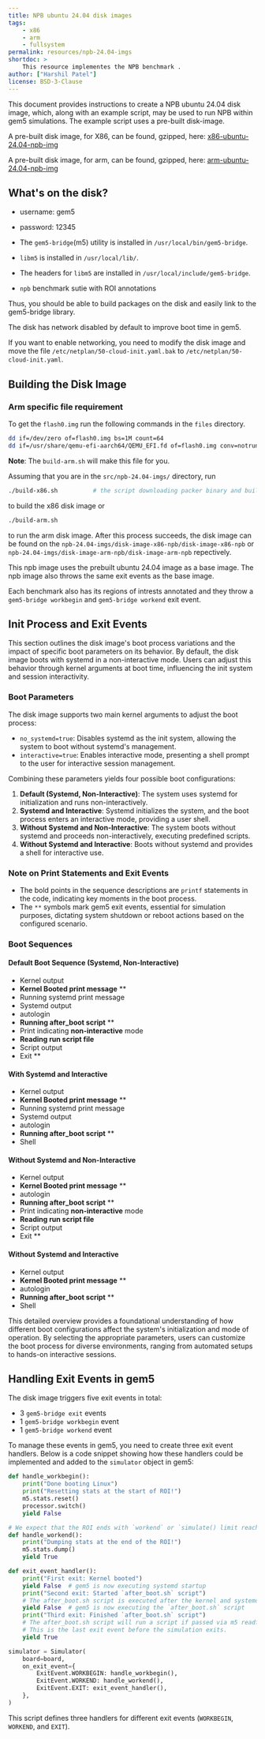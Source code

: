 ```yaml
---
title: NPB ubuntu 24.04 disk images
tags:
    - x86
    - arm
    - fullsystem
permalink: resources/npb-24.04-imgs
shortdoc: >
    This resource implementes the NPB benchmark .
author: ["Harshil Patel"]
license: BSD-3-Clause
---
```


This document provides instructions to create a NPB ubuntu 24.04 disk image, which, along with an example script, may be used to run NPB within gem5 simulations. The example script uses a pre-built disk-image.

A pre-built disk image, for X86, can be found, gzipped, here: [x86-ubuntu-24.04-npb-img](https://resources.gem5.org/resources/x86-ubuntu-24.04-npb-img?version=2.0.0)

A pre-built disk image, for arm, can be found, gzipped, here:
[arm-ubuntu-24.04-npb-img](https://resources.gem5.org/resources/arm-ubuntu-24.04-npb-img?version=2.0.0)

## What's on the disk?

- username: gem5
- password: 12345

- The `gem5-bridge`(m5) utility is installed in `/usr/local/bin/gem5-bridge`.
- `libm5` is installed in `/usr/local/lib/`.
- The headers for `libm5` are installed in `/usr/local/include/gem5-bridge`.
- `npb` benchmark sutie with ROI annotations

Thus, you should be able to build packages on the disk and easily link to the gem5-bridge library.

The disk has network disabled by default to improve boot time in gem5.

If you want to enable networking, you need to modify the disk image and move the file `/etc/netplan/50-cloud-init.yaml.bak` to `/etc/netplan/50-cloud-init.yaml`.

## Building the Disk Image

### Arm specific file requirement

To get the `flash0.img` run the following commands in the `files` directory.

```bash
dd if=/dev/zero of=flash0.img bs=1M count=64
dd if=/usr/share/qemu-efi-aarch64/QEMU_EFI.fd of=flash0.img conv=notrunc
```

**Note**: The `build-arm.sh` will make this file for you.

Assuming that you are in the `src/npb-24.04-imgs/` directory, run

```sh
./build-x86.sh          # the script downloading packer binary and building 
```

to build the x86 disk image or 

```sh
./build-arm.sh
```

to run the arm disk image.
After this process succeeds, the disk image can be found on the `npb-24.04-imgs/disk-image-x86-npb/disk-image-x86-npb` or `npb-24.04-imgs/disk-image-arm-npb/disk-image-arm-npb` repectively.

This npb image uses the prebuilt ubuntu 24.04 image as a base image. The npb image also throws the same exit events as the base image.

Each benchmark also has its regions of intrests annotated and they throw a `gem5-bridge workbegin` and `gem5-bridge workend` exit event.

## Init Process and Exit Events

This section outlines the disk image's boot process variations and the impact of specific boot parameters on its behavior.
By default, the disk image boots with systemd in a non-interactive mode.
Users can adjust this behavior through kernel arguments at boot time, influencing the init system and session interactivity.

### Boot Parameters

The disk image supports two main kernel arguments to adjust the boot process:

- `no_systemd=true`: Disables systemd as the init system, allowing the system to boot without systemd's management.
- `interactive=true`: Enables interactive mode, presenting a shell prompt to the user for interactive session management.

Combining these parameters yields four possible boot configurations:

1. **Default (Systemd, Non-Interactive)**: The system uses systemd for initialization and runs non-interactively.
2. **Systemd and Interactive**: Systemd initializes the system, and the boot process enters an interactive mode, providing a user shell.
3. **Without Systemd and Non-Interactive**: The system boots without systemd and proceeds non-interactively, executing predefined scripts.
4. **Without Systemd and Interactive**: Boots without systemd and provides a shell for interactive use.

### Note on Print Statements and Exit Events

- The bold points in the sequence descriptions are `printf` statements in the code, indicating key moments in the boot process.
- The `**` symbols mark gem5 exit events, essential for simulation purposes, dictating system shutdown or reboot actions based on the configured scenario.

### Boot Sequences

#### Default Boot Sequence (Systemd, Non-Interactive)

- Kernel output
- **Kernel Booted print message** **
- Running systemd print message
- Systemd output
- autologin
- **Running after_boot script** **
- Print indicating **non-interactive** mode
- **Reading run script file**
- Script output
- Exit **

#### With Systemd and Interactive

- Kernel output
- **Kernel Booted print message** **
- Running systemd print message
- Systemd output
- autologin
- **Running after_boot script** **
- Shell

#### Without Systemd and Non-Interactive

- Kernel output
- **Kernel Booted print message** **
- autologin
- **Running after_boot script** **
- Print indicating **non-interactive** mode
- **Reading run script file**
- Script output
- Exit **

#### Without Systemd and Interactive

- Kernel output
- **Kernel Booted print message** **
- autologin
- **Running after_boot script** **
- Shell

This detailed overview provides a foundational understanding of how different boot configurations affect the system's initialization and mode of operation.
By selecting the appropriate parameters, users can customize the boot process for diverse environments, ranging from automated setups to hands-on interactive sessions.

## Handling Exit Events in gem5

The disk image triggers five exit events in total:

- 3 `gem5-bridge exit` events
- 1 `gem5-bridge workbegin` event
- 1 `gem5-bridge workend` event

To manage these events in gem5, you need to create three exit event handlers. Below is a code snippet showing how these handlers could be implemented and added to the `simulator` object in gem5:

```python
def handle_workbegin():
    print("Done booting Linux")
    print("Resetting stats at the start of ROI!")
    m5.stats.reset()
    processor.switch()
    yield False

# We expect that the ROI ends with `workend` or `simulate() limit reached`.
def handle_workend():
    print("Dumping stats at the end of the ROI!")
    m5.stats.dump()
    yield True

def exit_event_handler():
    print("First exit: Kernel booted")
    yield False  # gem5 is now executing systemd startup
    print("Second exit: Started `after_boot.sh` script")
    # The after_boot.sh script is executed after the kernel and systemd have booted.
    yield False  # gem5 is now executing the `after_boot.sh` script
    print("Third exit: Finished `after_boot.sh` script")
    # The after_boot.sh script will run a script if passed via m5 readfile. 
    # This is the last exit event before the simulation exits.
    yield True

simulator = Simulator(
    board=board,
    on_exit_event={
        ExitEvent.WORKBEGIN: handle_workbegin(),
        ExitEvent.WORKEND: handle_workend(),
        ExitEvent.EXIT: exit_event_handler(),
    },
)
```

This script defines three handlers for different exit events (`WORKBEGIN`, `WORKEND`, and `EXIT`).
